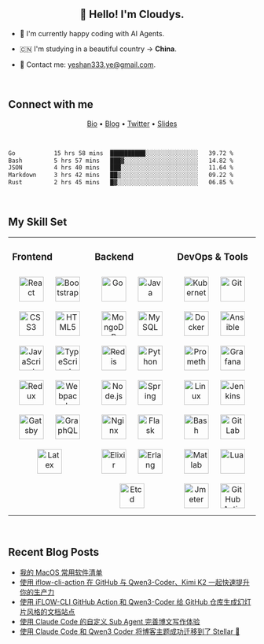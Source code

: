 ## <div align="center">👋 Hello! I'm Cloudys.</div>

<!--COMMENT: README build with：https://profilinator.rishav.dev/ -->

- 🤔 I'm currently happy coding with AI Agents.


- 🇨🇳 I'm studying in a beautiful country -> **China**.


- 📧 Contact me: [yeshan333.ye@gmail.com](mailto:yeshan333.ye@gmail.com).


<br/>

## Connect with me

<p align="center">
  <a href="https://shansan.top/wiki/bio/" target="_blank">Bio</a> •
  <a href="https://shansan.top" target="_blank">Blog</a> •
  <a href="https://twitter.com/CloudysYe" target="_blank">Twitter</a> •
  <a href="https://slides.shan333.cn" target="_blank">Slides</a>
</p>

<br/>

<!--START_SECTION:waka-->

```txt
Go           15 hrs 58 mins  ██████████░░░░░░░░░░░░░░░   39.72 %
Bash         5 hrs 57 mins   ███▓░░░░░░░░░░░░░░░░░░░░░   14.82 %
JSON         4 hrs 40 mins   ███░░░░░░░░░░░░░░░░░░░░░░   11.64 %
Markdown     3 hrs 42 mins   ██▒░░░░░░░░░░░░░░░░░░░░░░   09.22 %
Rust         2 hrs 45 mins   █▓░░░░░░░░░░░░░░░░░░░░░░░   06.85 %
```

<!--END_SECTION:waka-->

<br/>

## My Skill Set

<!-- svg found: https://www.svgrepo.com/ -->

<table><tr><td valign="top" width="33%">



### Frontend
<div align="center">
<img style="margin: 10px" src="https://profilinator.rishav.dev/skills-assets/react-original-wordmark.svg" alt="React" height="50" width="50" />
<img style="margin: 10px" src="https://profilinator.rishav.dev/skills-assets/bootstrap-plain.svg" alt="Bootstrap" height="50" width="50" />
<img style="margin: 10px" src="https://profilinator.rishav.dev/skills-assets/css3-original-wordmark.svg" alt="CSS3" height="50" width="50" />
<img style="margin: 10px" src="https://profilinator.rishav.dev/skills-assets/html5-original-wordmark.svg" alt="HTML5" height="50" width="50" />
<img style="margin: 10px" src="https://profilinator.rishav.dev/skills-assets/javascript-original.svg" alt="JavaScript" height="50" width="50" />
<img style="margin: 10px" src="https://profilinator.rishav.dev/skills-assets/typescript-original.svg" alt="TypeScript" height="50" width="50" />
<img style="margin: 10px" src="https://profilinator.rishav.dev/skills-assets/redux-original.svg" alt="Redux" height="50" width="50" />
<img style="margin: 10px" src="https://profilinator.rishav.dev/skills-assets/webpack-original.svg" alt="Webpack" height="50" width="50" />
<img style="margin: 10px" src="https://profilinator.rishav.dev/skills-assets/gatsby.png" alt="Gatsby" height="50" width="50" />
<img style="margin: 10px" src="https://profilinator.rishav.dev/skills-assets/graphql.png" alt="GraphQL" height="50" width="50" />
<img style="margin: 10px" src="https://profilinator.rishav.dev/skills-assets/latex.png" alt="Latex" height="50" width="50" />
</div>

</td><td valign="top" width="33%">



### Backend
<div align="center">
<img style="margin: 10px" src="https://profilinator.rishav.dev/skills-assets/go-original.svg" alt="Go" height="50" width="50" />
<img style="margin: 10px" src="https://profilinator.rishav.dev/skills-assets/java-original-wordmark.svg" alt="Java" height="50" width="50" />
<img style="margin: 10px" src="https://profilinator.rishav.dev/skills-assets/mongodb-original-wordmark.svg" alt="MongoDB" height="50" width="50" />
<img style="margin: 10px" src="https://profilinator.rishav.dev/skills-assets/mysql-original-wordmark.svg" alt="MySQL" height="50" width="50" />
<img style="margin: 10px" src="https://profilinator.rishav.dev/skills-assets/redis-original-wordmark.svg" alt="Redis" height="50" width="50" />
<img style="margin: 10px" src="https://profilinator.rishav.dev/skills-assets/python-original.svg" alt="Python" height="50" width="50" />
<img style="margin: 10px" src="https://profilinator.rishav.dev/skills-assets/nodejs-original-wordmark.svg" alt="Node.js" height="50" width="50" />
<img style="margin: 10px" src="https://profilinator.rishav.dev/skills-assets/springio-icon.svg" alt="Spring" height="50" width="50" />
<img style="margin: 10px" src="https://profilinator.rishav.dev/skills-assets/nginx-original.svg" alt="Nginx" height="50" width="50" />
<img style="margin: 10px" src="https://profilinator.rishav.dev/skills-assets/flask.png" alt="Flask" height="50" width="50" />
<img style="margin: 10px" src="https://www.svgrepo.com/show/376366/elixir.svg" alt="Elixir" height="50" width="50" />
<img style="margin: 10px" src="https://www.svgrepo.com/show/353708/erlang.svg" alt="Erlang" height="50" width="50" />
<img style="margin: 10px" src="https://www.svgrepo.com/show/353714/etcd.svg" alt="Etcd" height="50" width="50" />
</div>
</td><td valign="top" width="33%">



### DevOps & Tools
<div align="center">
<img style="margin: 10px" src="https://profilinator.rishav.dev/skills-assets/kubernetes-icon.svg" alt="Kubernetes" height="50" width="50" />
<img style="margin: 10px" src="https://profilinator.rishav.dev/skills-assets/git-scm-icon.svg" alt="Git" height="50" width="50" />
<img style="margin: 10px" src="https://profilinator.rishav.dev/skills-assets/docker-original-wordmark.svg" alt="Docker" height="50" width="50" />
<img style="margin: 10px" src="https://www.svgrepo.com/show/353399/ansible.svg" alt="Ansible" height="50" width="50" />
<img style="margin: 10px" src="https://www.svgrepo.com/show/354219/prometheus.svg" alt="Promethes" height="50" width="50" />
<img style="margin: 10px" src="https://profilinator.rishav.dev/skills-assets/grafana.png" alt="Grafana" height="50" width="50" />
<img style="margin: 10px" src="https://profilinator.rishav.dev/skills-assets/linux-original.svg" alt="Linux" height="50" width="50" />
<img style="margin: 10px" src="https://profilinator.rishav.dev/skills-assets/jenkins-icon.svg" alt="Jenkins" height="50" width="50" />
<img style="margin: 10px" src="https://www.svgrepo.com/show/353475/bash.svg" alt="Bash" height="50" width="50" />
<img style="margin: 10px" src="https://profilinator.rishav.dev/skills-assets/gitlab.svg" alt="GitLab" height="50" width="50" />
<img style="margin: 10px" src="https://www.svgrepo.com/show/373830/matlab.svg" alt="Matlab" height="50" width="50" />
<img style="margin: 10px" src="https://www.svgrepo.com/show/373817/lua.svg" alt="Lua" height="50" width="50" />
<img style="margin: 10px" src="https://www.svgrepo.com/show/329945/apachejmeter.svg" alt="Jmeter" height="50" width="50" />
<img style="margin: 10px" src="https://www.svgrepo.com/show/361180/github-action.svg" alt="GitHub Actions" height="50" width="50" />
</div>

</td></tr></table>

<br/>

## Recent Blog Posts

<!-- BLOG-POST-LIST:START -->
- [我的 MacOS 常用软件清单](https://shansan.top/2025/09/28/my-mac-tools/)
- [使用 iflow-cli-action 在 GitHub 与 Qwen3-Coder、Kimi K2 一起快速提升你的生产力](https://shansan.top/2025/08/16/the-next-level-of-developer-productivity-with-iflow-cli-action/)
- [使用 iFLOW-CLI GitHub Action 和 Qwen3-Coder 给 GitHub 仓库生成幻灯片风格的文档站点](https://shansan.top/2025/08/09/gen-slides-like-docs-site-with-iflow-cli/)
- [使用 Claude Code 的自定义 Sub Agent 完善博文写作体验](https://shansan.top/2025/07/27/claude-code-subagent-for-tech-writing/)
- [使用 Claude Code 和 Qwen3 Coder 将博客主题成功迁移到了 Stellar 🎉](https://shansan.top/2025/07/27/migrate-theme-to-stellar-with-claude-code/)
<!-- BLOG-POST-LIST:END -->
